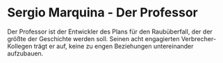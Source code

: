 # Sergio Marquina - Der Professor
Der Professor ist der Entwickler des Plans für den Raubüberfall, der der größte der Geschichte werden soll.
Seinen acht engagierten Verbrecher-Kollegen trägt er auf, keine zu engen Beziehungen untereinander aufzubauen.